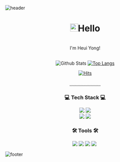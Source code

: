 ![header](https://capsule-render.vercel.app/api?type=waving&&color=gradient&height=100&section=header&fontSize=90)

  <div align = "center">
  
  <h1><img src="https://media.giphy.com/media/hvRJCLFzcasrR4ia7z/giphy.gif" width="25px">Hello</h1><br/>
  I'm Heui Yong!<br/><br/>
  

  ![Github Stats](https://github-readme-stats.vercel.app/api?username=heui-yong&theme=tokyonight&show_icons=true)
  [![Top Langs](https://github-readme-stats.vercel.app/api/top-langs/?username=heui-yong&layout=compact&theme=tokyonight)](https://github.com/anuraghazra/github-readme-stats)

  [![Hits](https://hits.seeyoufarm.com/api/count/incr/badge.svg?url=https%3A%2F%2Fgithub.com%2Fheui-yong&count_bg=%23A4EAF1&title_bg=%23DDE3ED&icon=github.svg&icon_color=%23FFFFFF&title=VISIT&edge_flat=false)](https://hits.seeyoufarm.com)
  
  ﹏﹏﹏﹏﹏﹏﹏  

  <h3>💻 Tech Stack 💻</h3>
  <img src="https://img.shields.io/badge/Kotlin-7F52FF?style=flat-square&logo=Kotlin&logoColor=white"/>
  <img src="https://img.shields.io/badge/Android-34A853?style=flat-square&logo=Android&logoColor=white"/>
  <br>
  <img src="https://img.shields.io/badge/Flutter-02569B?style=flat-square&logo=Flutter&logoColor=white"/>
  <img src="https://img.shields.io/badge/Dart-0175C2?style=flat-square&logo=Dart&logoColor=white"/>
  <br>

  <h3>🛠️ Tools 🛠️</h3>
  <img src="https://img.shields.io/badge/Android Studio-00599C?style=flat&logo=AndroidStudio&logoColor=white"/>
  <img src="https://img.shields.io/badge/Visual Studio Code-DB3552?style=flat-square&logo=visualstudiocode&logoColor=white"/>
  <img src="https://img.shields.io/badge/git-F05032?style=flat&logo=Git&logoColor=white"/>
  <img src="https://img.shields.io/badge/GitHub-333664?style=flat&logo=GitHub&logoColor=white"/></a>&nbsp

</div>

![footer](https://capsule-render.vercel.app/api?type=waving&&color=gradient&height=100&section=footer&fontSize=90)
